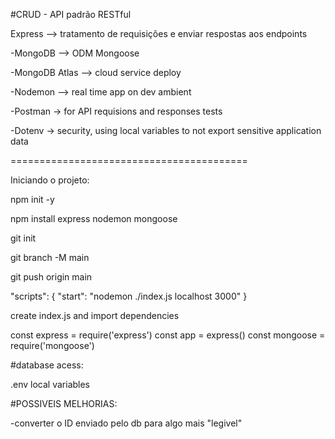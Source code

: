 #CRUD - API padrão RESTful


Express --> tratamento de requisições e enviar respostas aos endpoints

-MongoDB --> ODM Mongoose

-MongoDB Atlas --> cloud service deploy

-Nodemon --> real time app on dev ambient

-Postman -> for API requisions and responses tests

-Dotenv -> security, using local variables to not export sensitive application data

=========================================

Iniciando o projeto:

npm init -y

npm install express nodemon mongoose

git init

git branch -M main

git push origin main

  "scripts": {
    "start": "nodemon ./index.js localhost 3000"
  }

create index.js and import dependencies

  const express = require('express')
  const app = express()
  const mongoose = require('mongoose')


#database acess:

.env local variables



#POSSIVEIS MELHORIAS:

-converter o ID enviado pelo db para algo mais "legivel" 